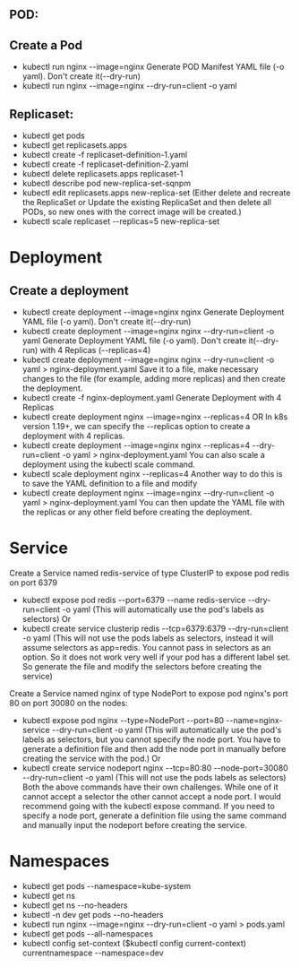 ## POD:

## Create a Pod
- kubectl run nginx --image=nginx
Generate POD Manifest YAML file (-o yaml). Don't create it(--dry-run)
- kubectl run nginx --image=nginx --dry-run=client -o yaml

## Replicaset: 

- kubectl get pods
- kubectl get replicasets.apps
- kubectl create -f replicaset-definition-1.yaml 
- kubectl create -f replicaset-definition-2.yaml 
- kubectl delete replicasets.apps replicaset-1
- kubectl describe pod new-replica-set-sqnpm
- kubectl edit replicasets.apps new-replica-set (Either delete and recreate the ReplicaSet or Update the existing ReplicaSet and then delete all PODs, so new ones with the correct image will be created.)
- kubectl scale replicaset --replicas=5 new-replica-set

# Deployment
## Create a deployment
- kubectl create deployment --image=nginx nginx
  Generate Deployment YAML file (-o yaml). Don't create it(--dry-run)
- kubectl create deployment --image=nginx nginx --dry-run=client -o yaml
  Generate Deployment YAML file (-o yaml). Don't create it(--dry-run) with 4 Replicas (--replicas=4)
- kubectl create deployment --image=nginx nginx --dry-run=client -o yaml > nginx-deployment.yaml
  Save it to a file, make necessary changes to the file (for example, adding more replicas) and then create the deployment.
- kubectl create -f nginx-deployment.yaml
  Generate Deployment with 4 Replicas
- kubectl create deployment nginx --image=nginx --replicas=4 
OR
  In k8s version 1.19+, we can specify the --replicas option to create a deployment with 4 replicas.
- kubectl create deployment --image=nginx nginx --replicas=4 --dry-run=client -o yaml > nginx-deployment.yaml
  You can also scale a deployment using the kubectl scale command.
- kubectl scale deployment nginx --replicas=4
  Another way to do this is to save the YAML definition to a file and modify
- kubectl create deployment nginx --image=nginx --dry-run=client -o yaml > nginx-deployment.yaml
  You can then update the YAML file with the replicas or any other field before creating the deployment.

# Service

  Create a Service named redis-service of type ClusterIP to expose pod redis on port 6379
- kubectl expose pod redis --port=6379 --name redis-service --dry-run=client -o yaml
  (This will automatically use the pod's labels as selectors)
Or
 - kubectl create service clusterip redis --tcp=6379:6379 --dry-run=client -o yaml 
  (This will not use the pods labels as selectors, instead it will assume selectors as app=redis. You cannot pass in selectors as an option. So it does not work very well if   your pod has a different label set. So generate the file and modify the selectors before creating  the service)
  
  Create a Service named nginx of type NodePort to expose pod nginx's port 80 on port 30080 on the nodes:
- kubectl expose pod nginx --type=NodePort --port=80 --name=nginx-service --dry-run=client -o yaml
   (This will automatically use the pod's labels as selectors, but you cannot specify the node port. You have to generate a definition file and then add the node port in manually before creating the service with the pod.)
Or
- kubectl create service nodeport nginx --tcp=80:80 --node-port=30080 --dry-run=client -o yaml
  (This will not use the pods labels as selectors)
  Both the above commands have their own challenges. While one of it cannot accept a selector the other cannot accept a node port. I would recommend going with the kubectl  expose command. If you need to specify a node port, generate a definition file using the same command and manually input the nodeport before creating the service.

# Namespaces

- kubectl get pods --namespace=kube-system
- kubectl get ns
- kubectl get ns --no-headers
- kubectl -n dev get pods --no-headers
- kubectl run nginx --image=nginx --dry-run=client -o yaml > pods.yaml
- kubectl get pods --all-namespaces
- kubectl config set-context ($kubectl config current-context) currentnamespace --namespace=dev
